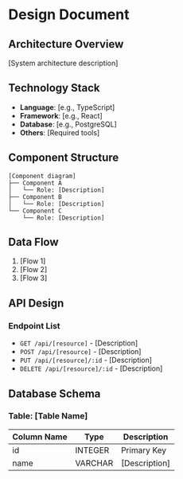 # Design Document

## Architecture Overview

[System architecture description]

## Technology Stack

- **Language**: [e.g., TypeScript]
- **Framework**: [e.g., React]
- **Database**: [e.g., PostgreSQL]
- **Others**: [Required tools]

## Component Structure

```
[Component diagram]
├── Component A
│   └── Role: [Description]
├── Component B
│   └── Role: [Description]
└── Component C
    └── Role: [Description]
```

## Data Flow

1. [Flow 1]
2. [Flow 2]
3. [Flow 3]

## API Design

### Endpoint List

- `GET /api/[resource]` - [Description]
- `POST /api/[resource]` - [Description]
- `PUT /api/[resource]/:id` - [Description]
- `DELETE /api/[resource]/:id` - [Description]

## Database Schema

### Table: [Table Name]

| Column Name | Type | Description |
|-------------|------|-------------|
| id | INTEGER | Primary Key |
| name | VARCHAR | [Description] |